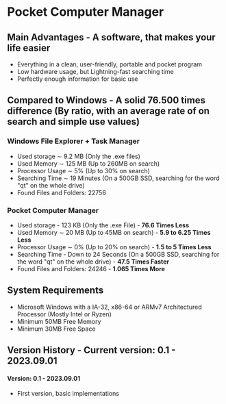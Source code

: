 # Pocket Computer Manager
## Main Advantages - A software, that makes your life easier
- Everything in a clean, user-friendly, portable and pocket program
- Low hardware usage, but Lightning-fast searching time
- Perfectly enough information for basic use
## Compared to Windows - A solid 76.500 times difference (By ratio, with an average rate of on search and simple use values)
### Windows File Explorer + Task Manager
- Used storage ∼ 9.2 MB (Only the .exe files)
- Used Memory  ∼ 125 MB (Up to 260MB on search)
- Processor Usage ∼ 5% (Up to 30% on search)
- Searching Time ∼ 19 Minutes (On a 500GB SSD, searching for the word "qt" on the whole drive)
- Found Files and Folders: 22756
### Pocket Computer Manager
- Used storage - 123 KB (Only the .exe File) - **76.6 Times Less**
- Used Memory  ∼ 20 MB (Up to 45MB on search) - **5.9 to 6.25 Times Less**
- Processor Usage ∼ 0% (Up to 20% on search) - **1.5 to 5 Times Less**
- Searching Time - Down to 24 Seconds (On a 500GB SSD, searching for the word "qt" on the whole drive) - **47.5 Times Faster**
- Found Files and Folders: 24246 - **1.065 Times More**
## System Requirements
- Microsoft Windows with a IA-32, x86-64 or ARMv7 Architectured Processor (Mostly Intel or Ryzen)
- Minimum 50MB Free Memory
- Minimum 30MB Free Space
## Version History - Current version: 0.1 - 2023.09.01
#### Version: 0.1 - 2023.09.01
  - First version, basic implementations

